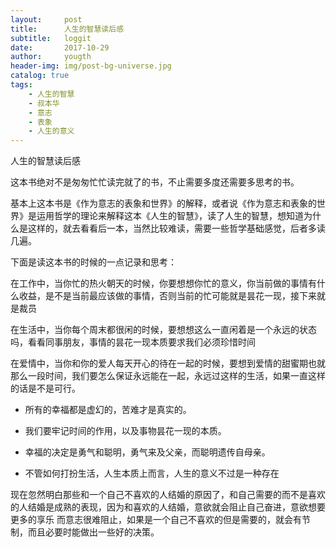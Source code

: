 ```yaml
---
layout:     post
title:      人生的智慧读后感
subtitle:   loggit 
date:       2017-10-29
author:     yougth
header-img: img/post-bg-universe.jpg
catalog: true
tags:
    - 人生的智慧
    - 叔本华
    - 意志
    - 表象
    - 人生的意义
---
```

 人生的智慧读后感


这本书绝对不是匆匆忙忙读完就了的书，不止需要多度还需要多思考的书。

基本上这本书是《作为意志的表象和世界》的解释，或者说《作为意志和表象的世界》是运用哲学的理论来解释这本《人生的智慧》，读了人生的智慧，想知道为什么是这样的，就去看看后一本，当然比较难读，需要一些哲学基础感觉，后者多读几遍。

下面是读这本书的时候的一点记录和思考：

 在工作中，当你忙的热火朝天的时候，你要想想你忙的意义，你当前做的事情有什么收益，是不是当前最应该做的事情，否则当前的忙可能就是昙花一现，接下来就是裁员

 在生活中，当你每个周末都很闲的时候，要想想这么一直闲着是一个永远的状态吗，看看同事朋友，事情的昙花一现本质要求我们必须珍惜时间

 在爱情中，当你和你的爱人每天开心的待在一起的时候，要想到爱情的甜蜜期也就那么一段时间，我们要怎么保证永远能在一起，永远过这样的生活，如果一直这样的话是不是可行。

- 所有的幸福都是虚幻的，苦难才是真实的。


- 我们要牢记时间的作用，以及事物昙花一现的本质。


- 幸福的决定是勇气和聪明，勇气来及父亲，而聪明遗传自母亲。


- 不管如何打扮生活，人生本质上而言，人生的意义不过是一种存在

 现在忽然明白那些和一个自己不喜欢的人结婚的原因了，和自己需要的而不是喜欢的人结婚是成熟的表现，因为和喜欢的人结婚，意欲就会阻止自己奋进，意欲想要更多的享乐
 而意志很难阻止，如果是一个自己不喜欢的但是需要的，就会有节制，而且必要时能做出一些好的决策。

